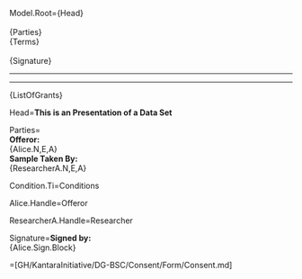 Model.Root={Head}<br><br>{Parties}<br>{Terms}<br><br>{Signature}<hr><hr>{ListOfGrants}

Head=<b>This is an Presentation of a Data Set</b>

Parties=<br><b>Offeror:</b><br>{Alice.N,E,A}<br><b>Sample Taken By:</b><br>{ResearcherA.N,E,A}<br>

Condition.Ti=Conditions

Alice.Handle=Offeror

ResearcherA.Handle=Researcher

Signature=<b>Signed by:</b><br>{Alice.Sign.Block}

=[GH/KantaraInitiative/DG-BSC/Consent/Form/Consent.md]